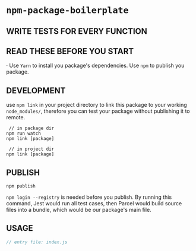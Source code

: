 # `npm-package-boilerplate`

## WRITE TESTS FOR EVERY FUNCTION

## READ THESE BEFORE YOU START
· Use `Yarn` to install you package's dependencies. Use `npm` to publish you package.

## DEVELOPMENT
use `npm link` in your project directory to link this package to your working `node_modules/`, therefore you can test your package without publishing it to remote.

```shell
 // in package dir
npm run watch
npm link [package]

 // in project dir
npm link [package]
```

## PUBLISH
```shell
npm publish
```
`npm login --registry` is needed before you publish. By running this command, Jest would run all test cases, then Parcel would build source files into a bundle, which would be our package's main file.

## USAGE
```javascript
// entry file: index.js
```
